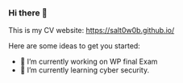 ### Hi there 👋
This is my CV website: https://salt0w0b.github.io/

Here are some ideas to get you started:

- 🔭 I’m currently working on WP final Exam
- 🌱 I’m currently learning cyber security.

